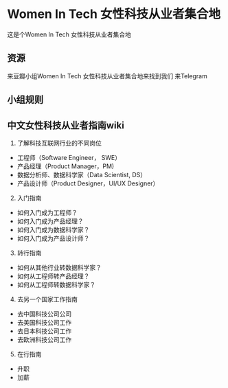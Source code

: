 # Women In Tech 女性科技从业者集合地
这是个Women In Tech 女性科技从业者集合地

## 资源
来豆瓣小组Women In Tech 女性科技从业者集合地来找到我们
来Telegram

## 小组规则

## 中文女性科技从业者指南wiki
1. 了解科技互联网行业的不同岗位
- 工程师（Software Engineer， SWE）
- 产品经理（Product Manager，PM)
- 数据分析师、数据科学家（Data Scientist, DS）
- 产品设计师（Product Designer，UI/UX Designer）
2. 入门指南
- 如何入门成为工程师？
- 如何入门成为产品经理？
- 如何入门成为数据科学家？
- 如何入门成为产品设计师？
3. 转行指南
- 如何从其他行业转数据科学家？
- 如何从工程师转产品经理？ 
- 如何从工程师转数据科学家？
4. 去另一个国家工作指南
- 去中国科技公司公司
- 去美国科技公司工作
- 去日本科技公司工作
- 去欧洲科技公司工作
5. 在行指南
- 升职
- 加薪

